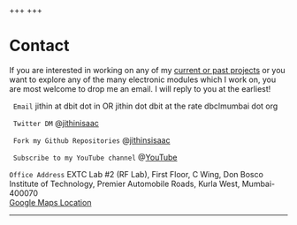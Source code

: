 +++ 
+++

# Contact



If you are interested in working on any of my [current or past projects](/projects) or you want to explore any of the many electronic modules which I work on, you are most welcome to drop me an email. I will reply to you at the earliest! 

``` Email``` jithin at dbit dot in OR jithin dot dbit at the rate dbclmumbai dot org 

``` Twitter DM```  @[jithinisaac](https://twitter.com/jithinisaac/)

``` Fork my Github Repositories```  @[jithinsisaac](https://github.com/jithinsisaac/)

``` Subscribe to my YouTube channel```  @[YouTube](https://www.youtube.com/channel/UCn7YD1HaO6jQZvlJ2piMxmg/playlists)

``` Office Address ```
EXTC Lab #2 (RF Lab), First Floor, C Wing,
Don Bosco Institute of Technology,
Premier Automobile Roads,
Kurla West, 
Mumbai-400070  
[Google Maps Location](https://goo.gl/maps/93D36PQsyrbEKHNe7)   


---
